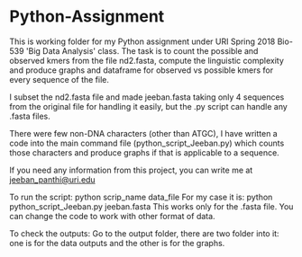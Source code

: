 # Python-Assignment
This is working folder for my Python assignment under URI Spring 2018 Bio-539 'Big Data Analysis' class. The task is to count the possible and observed kmers from the file nd2.fasta, compute the linguistic complexity and produce graphs and dataframe for observed vs possible kmers for every sequence of the file. 

I subset the nd2.fasta file and made jeeban.fasta taking only 4 sequences from the original file for handling it easily, but the .py script can handle any .fasta files. 

There were few non-DNA characters (other than ATGC), I have written a code into the main command file (python_script_Jeeban.py) which counts those characters and produce graphs if that is applicable to a sequence.

If you need any information from this project, you can write me at jeeban_panthi@uri.edu

To run the script:
python scrip_name data_file
For my case it is: python python_script_Jeeban.py jeeban.fasta
This works only for the .fasta file. You can change the code to work with other format of data. 

To check the outputs: Go to the output folder, there are two folder into it: one is for the data outputs and the other is for the graphs. 

